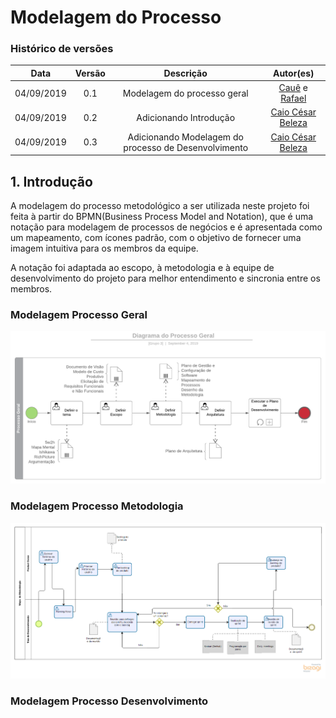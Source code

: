 # Modelagem do Processo

### Histórico de versões

|   Data   |  Versão  |        Descrição       |          Autor(es)          |
|:--------:|:--------:|:----------------------:|:---------------------------:|
|04/09/2019|0.1|Modelagem do processo geral|[Cauê](https://github.com/caue96) e [Rafael](https://github.com/rafaelbrg)|
|04/09/2019|0.2|Adicionando Introdução|[Caio César Beleza](https://github.com/Caiocbeleza)|
|04/09/2019|0.3|Adicionando Modelagem do processo de Desenvolvimento|[Caio César Beleza](https://github.com/Caiocbeleza)|

## 1. Introdução
A modelagem do processo metodológico a ser utilizada neste projeto foi feita à partir do BPMN(Business Process Model and Notation), que é uma notação para modelagem de processos de negócios e é apresentada como um mapeamento, com ícones padrão, com o objetivo de fornecer uma imagem intuitiva para os membros da equipe.<p>
A notação foi adaptada ao escopo, à metodologia e à equipe de desenvolvimento do projeto para melhor entendimento e sincronia entre os membros.   

### Modelagem Processo Geral
[![Processo Geral](img/Diagramas_Cafofo_Processo_Geral.png)](https://ibb.co/H778mdP)

### Modelagem Processo Metodologia
[![Processo da metodologia](img/MapaMetodologia.png)]()

### Modelagem Processo Desenvolvimento
[![]()]()
